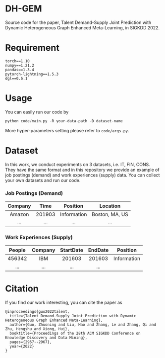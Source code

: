 # DH-GEM

Source code for the paper, Talent Demand-Supply Joint Prediction with Dynamic Heterogeneous Graph Enhanced Meta-Learning, in SIGKDD 2022.

# Requirement

```
torch==1.10
numpy==1.21.2
pandas==1.3.4
pytorch-lightning==1.5.3
dgl==0.6.1
```

# Usage

You can easily run our code by

```python
python code/main.py -R your-data-path -D dataset-name
```

More hyper-parameters setting please refer to `code/args.py`.

# Dataset

In this work, we conduct experiments on 3 datasets, i.e. IT, FIN, CONS. They have the same format and in this repository we provide an example of job postings (demand) and work experiences (supply) data. You can collect your own datasets and run our code.

### Job Postings (Demand)

|Company|Time|Position|Location|
|:-:|:-:|:-:|:-:|
|Amazon|201903|Information|Boston, MA, US|
|...|...|...|...|

### Work Experiences (Supply)

|People|Company|StartDate|EndDate|Position|
|:-:|:-:|:-:|:-:|:-:|
|456342|IBM|201603|201603|Information|
|...|...|...|...|

# Citation

If you find our work interesting, you can cite the paper as

```
@inproceedings{guo2022talent,
  title={Talent Demand-Supply Joint Prediction with Dynamic Heterogeneous Graph Enhanced Meta-Learning},
  author={Guo, Zhuoning and Liu, Hao and Zhang, Le and Zhang, Qi and Zhu, Hengshu and Xiong, Hui},
  booktitle={Proceedings of the 28th ACM SIGKDD Conference on Knowledge Discovery and Data Mining},
  pages={2957--2967},
  year={2022}
}
```
